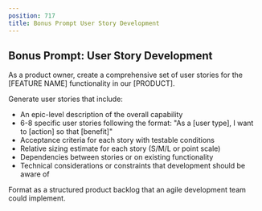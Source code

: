 ```yaml
---
position: 717
title: Bonus Prompt User Story Development
---
```


## Bonus Prompt: User Story Development

As a product owner, create a comprehensive set of user stories for the [FEATURE NAME] functionality in our [PRODUCT].





Generate user stories that include:

- An epic-level description of the overall capability
- 6-8 specific user stories following the format: "As a [user type], I want to [action] so that [benefit]"
- Acceptance criteria for each story with testable conditions
- Relative sizing estimate for each story (S/M/L or point scale)
- Dependencies between stories or on existing functionality
- Technical considerations or constraints that development should be aware of




Format as a structured product backlog that an agile development team could implement.